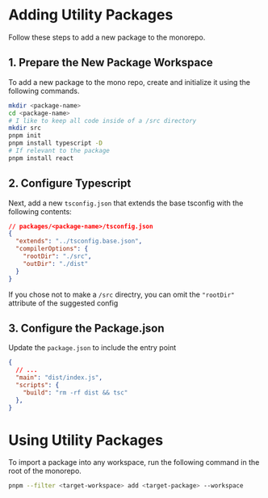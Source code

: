 # Adding Utility Packages

Follow these steps to add a new package to the monorepo. 

## 1. Prepare the New Package Workspace

To add a new package to the mono repo, create and initialize it using the following commands.

```bash
mkdir <package-name>
cd <package-name>
# I like to keep all code inside of a /src directory
mkdir src
pnpm init
pnpm install typescript -D
# If relevant to the package
pnpm install react
```

## 2. Configure Typescript

Next, add a new `tsconfig.json` that extends the base tsconfig with the following contents:
```json
// packages/<package-name>/tsconfig.json
{
  "extends": "../tsconfig.base.json",
  "compilerOptions": {
    "rootDir": "./src",
    "outDir": "./dist"
  }
}
```
If you chose not to make a `/src` directry, you can omit the `"rootDir"` attribute of the suggested config

## 3. Configure the Package.json

Update the `package.json` to include the entry point

```json
{
  // ...  
  "main": "dist/index.js",
  "scripts": {
    "build": "rm -rf dist && tsc"
  },
}
```

# Using Utility Packages

To import a package into any workspace, run the following command in the root of the monorepo.

```bash
pnpm --filter <target-workspace> add <target-package> --workspace
```